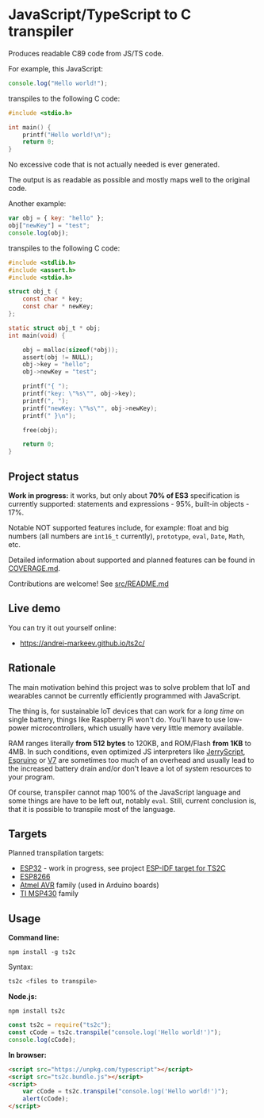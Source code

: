 JavaScript/TypeScript to C transpiler
=====================================

Produces readable C89 code from JS/TS code.

For example, this JavaScript:

```javascript
console.log("Hello world!");
```

transpiles to the following C code:

```c
#include <stdio.h>

int main() {
    printf("Hello world!\n");
    return 0;
}
```

No excessive code that is not actually needed is ever generated.

The output is as readable as possible and mostly maps well to the original code.

Another example:

```javascript
var obj = { key: "hello" };
obj["newKey"] = "test";
console.log(obj);
```

transpiles to the following C code:

```c
#include <stdlib.h>
#include <assert.h>
#include <stdio.h>

struct obj_t {
    const char * key;
    const char * newKey;
};

static struct obj_t * obj;
int main(void) {

    obj = malloc(sizeof(*obj));
    assert(obj != NULL);
    obj->key = "hello";
    obj->newKey = "test";

    printf("{ ");
    printf("key: \"%s\"", obj->key);
    printf(", ");
    printf("newKey: \"%s\"", obj->newKey);
    printf(" }\n");

    free(obj);

    return 0;
}
```


Project status
--------------

__**Work in progress:**__ it works, but only about **70% of ES3** specification is currently supported: statements and expressions - 95%, built-in objects - 17%.

Notable NOT supported features include, for example: float and big numbers (all numbers are `int16_t` currently), `prototype`, `eval`, `Date`, `Math`, etc.

Detailed information about supported and planned features can be found in [COVERAGE.md](https://github.com/andrei-markeev/ts2c/blob/master/COVERAGE.md).

Contributions are welcome! See [src/README.md](https://github.com/andrei-markeev/ts2c/blob/master/src/README.md)


Live demo
---------

You can try it out yourself online:

 - https://andrei-markeev.github.io/ts2c/

Rationale
---------

The main motivation behind this project was to solve problem that IoT and wearables cannot be currently efficiently
programmed with JavaScript.

The thing is, for sustainable IoT devices that can work for a *long time* on single battery, things like
Raspberry Pi won't do. You'll have to use low-power microcontrollers, which usually have very little memory available.

RAM ranges literally **from 512 bytes** to 120KB, and ROM/Flash **from 1KB** to 4MB. In such conditions, even
optimized JS interpreters like [JerryScript](https://github.com/Samsung/jerryscript),
[Espruino](https://github.com/espruino/Espruino) or [V7](https://github.com/cesanta/v7) are sometimes too
much of an overhead and usually lead to the increased battery drain and/or don't leave a lot of system
resources to your program.

Of course, transpiler cannot map 100% of the JavaScript language and some things are have to be left out,
notably `eval`. Still, current conclusion is, that it is possible to transpile most of the language.

Targets
-------

Planned transpilation targets:

 - [ESP32](https://en.wikipedia.org/wiki/ESP32) - work in progress, see project [ESP-IDF target for TS2C](https://github.com/andrei-markeev/ts2c-target-esp-idf)
 - [ESP8266](https://en.wikipedia.org/wiki/ESP8266)
 - [Atmel AVR](https://en.wikipedia.org/wiki/Atmel_AVR#Basic_families) family (used in Arduino boards)
 - [TI MSP430](https://en.wikipedia.org/wiki/TI_MSP430) family


Usage
-----

**Command line:**
```
npm install -g ts2c
```

Syntax:
```sh
ts2c <files to transpile>
```

**Node.js:**
```
npm install ts2c
```

```javascript
const ts2c = require("ts2c");
const cCode = ts2c.transpile("console.log('Hello world!')");
console.log(cCode);
```

**In browser:**
```html
<script src="https://unpkg.com/typescript"></script>
<script src="ts2c.bundle.js"></script>
<script>
    var cCode = ts2c.transpile("console.log('Hello world!')");
    alert(cCode);
</script>
```

